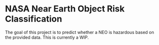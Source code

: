 # NASA Near Earth Object Risk Classification

The goal of this project is to predict whether a NEO is hazardous based on the provided data. This is currently a WIP.